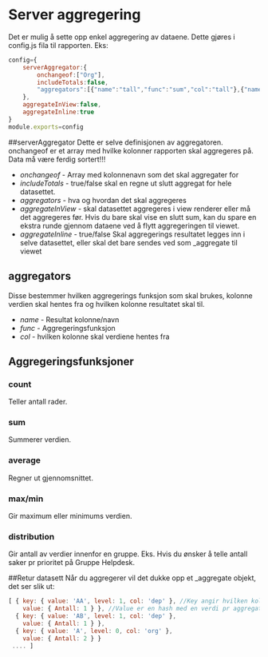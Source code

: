 # Server aggregering

Det er mulig å sette opp enkel aggregering av dataene. Dette gjøres i config.js fila til rapporten.
Eks:
```js
config={
    serverAggregator:{
        onchangeof:["Org"],
        includeTotals:false,
        "aggregators":[{"name":"tall","func":"sum","col":"tall"},{"name":"distribution","func":"distribution","col":"Cat 2"}]
    },
    aggregateInView:false,
    aggregateInline:true
}
module.exports=config
```

##serverAggregator
Dette er selve definisjonen av aggregatoren. onchangeof er et array med hvilke kolonner rapporten skal aggregeres på. Data må være ferdig sortert!!! 
 
 - _onchangeof_ - Array med kolonnenavn som det skal aggregater for
 - _includeTotals_ - true/false skal en regne ut slutt aggregat for hele datasettet.
 - _aggregators_ - hva og hvordan det skal aggregeres
 - _aggregateInView_ - skal datasettet aggregeres i view renderer eller må det aggregeres før. Hvis du bare skal vise en slutt sum, kan du spare en ekstra runde gjennom dataene ved å flytt aggregeringen til viewet.
 - _aggregateInline_ - true/false Skal aggregerings resultatet legges inn i selve datasettet, eller skal det bare sendes ved som _aggregate til viewet


## aggregators 
Disse bestemmer hvilken aggregerings funksjon som skal brukes, kolonne verdien skal hentes fra og hvilken kolonne resultatet skal til.
 - _name_ - Resultat kolonne/navn
 - _func_ - Aggregeringsfunksjon
 - _col_  - hvilken kolonne skal verdiene hentes fra

## Aggregeringsfunksjoner

### count
Teller antall rader.

### sum
Summerer verdien.

### average
Regner ut gjennomsnittet.

### max/min
Gir maximum eller minimums verdien.

### distribution
Gir antall av verdier innenfor en gruppe. Eks. Hvis du ønsker å telle antall saker pr prioritet på Gruppe Helpdesk.

##Retur datasett
Når du aggregerer vil det dukke opp et _aggregate objekt, det ser slik ut:
```js
[ { key: { value: 'AA', level: 1, col: 'dep' }, //Key angir hvilken kolonne som er endret, level hvilket nivå -1 er grand total, col hvilken kolonne som endrer seg.
    value: { Antall: 1 } }, //Value er en hash med en verdi pr aggregator
  { key: { value: 'AB', level: 1, col: 'dep' },
    value: { Antall: 1 } },
  { key: { value: 'A', level: 0, col: 'org' },
    value: { Antall: 2 } }
 .... ]
```













